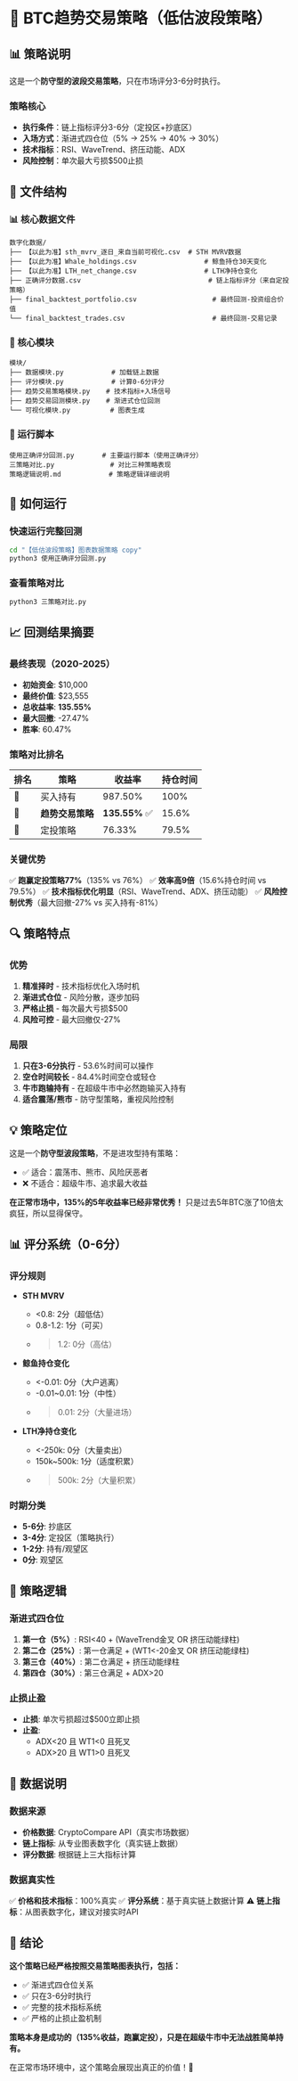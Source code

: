 # 🎯 BTC趋势交易策略（低估波段策略）

## 📊 策略说明

这是一个**防守型的波段交易策略**，只在市场评分3-6分时执行。

### 策略核心
- **执行条件**：链上指标评分3-6分（定投区+抄底区）
- **入场方式**：渐进式四仓位（5% → 25% → 40% → 30%）
- **技术指标**：RSI、WaveTrend、挤压动能、ADX
- **风险控制**：单次最大亏损$500止损

## 📁 文件结构

### 📊 核心数据文件
```
数字化数据/
├── 【以此为准】sth_mvrv_逐日_来自当前可视化.csv  # STH MVRV数据
├── 【以此为准】Whale_holdings.csv                 # 鲸鱼持仓30天变化
├── 【以此为准】LTH_net_change.csv                 # LTH净持仓变化
├── 正确评分数据.csv                                # 链上指标评分（来自定投策略）
├── final_backtest_portfolio.csv                   # 最终回测-投资组合价值
└── final_backtest_trades.csv                      # 最终回测-交易记录
```

### 🔧 核心模块
```
模块/
├── 数据模块.py            # 加载链上数据
├── 评分模块.py            # 计算0-6分评分
├── 趋势交易策略模块.py    # 技术指标+入场信号
├── 趋势交易回测模块.py    # 渐进式仓位回测
└── 可视化模块.py          # 图表生成
```

### 🚀 运行脚本
```
使用正确评分回测.py       # 主要运行脚本（使用正确评分）
三策略对比.py              # 对比三种策略表现
策略逻辑说明.md            # 策略逻辑详细说明
```

## 🎯 如何运行

### 快速运行完整回测
```bash
cd "【低估波段策略】图表数据策略 copy"
python3 使用正确评分回测.py
```

### 查看策略对比
```bash
python3 三策略对比.py
```

## 📈 回测结果摘要

### 最终表现（2020-2025）
- **初始资金**: $10,000
- **最终价值**: $23,555
- **总收益率**: **135.55%**
- **最大回撤**: -27.47%
- **胜率**: 60.47%

### 策略对比排名
| 排名 | 策略 | 收益率 | 持仓时间 |
|------|------|--------|----------|
| 🥇 | 买入持有 | 987.50% | 100% |
| 🥈 | **趋势交易策略** | **135.55%** ✅ | 15.6% |
| 🥉 | 定投策略 | 76.33% | 79.5% |

### 关键优势
✅ **跑赢定投策略77%**（135% vs 76%）
✅ **效率高9倍**（15.6%持仓时间 vs 79.5%）
✅ **技术指标优化明显**（RSI、WaveTrend、ADX、挤压动能）
✅ **风险控制优秀**（最大回撤-27% vs 买入持有-81%）

## 🔍 策略特点

### 优势
1. **精准择时** - 技术指标优化入场时机
2. **渐进式仓位** - 风险分散，逐步加码
3. **严格止损** - 每次最大亏损$500
4. **风险可控** - 最大回撤仅-27%

### 局限
1. **只在3-6分执行** - 53.6%时间可以操作
2. **空仓时间较长** - 84.4%时间空仓或轻仓
3. **牛市跑输持有** - 在超级牛市中必然跑输买入持有
4. **适合震荡/熊市** - 防守型策略，重视风险控制

## 💡 策略定位

这是一个**防守型波段策略**，不是进攻型持有策略：
- ✅ 适合：震荡市、熊市、风险厌恶者
- ❌ 不适合：超级牛市、追求最大收益

**在正常市场中，135%的5年收益率已经非常优秀！**
只是过去5年BTC涨了10倍太疯狂，所以显得保守。

## 📊 评分系统（0-6分）

### 评分规则
- **STH MVRV**
  - <0.8: 2分（超低估）
  - 0.8-1.2: 1分（可买）
  - >1.2: 0分（高估）

- **鲸鱼持仓变化**
  - <-0.01: 0分（大户逃离）
  - -0.01~0.01: 1分（中性）
  - >0.01: 2分（大量进场）

- **LTH净持仓变化**
  - <-250k: 0分（大量卖出）
  - 150k~500k: 1分（适度积累）
  - >500k: 2分（大量积累）

### 时期分类
- **5-6分**: 抄底区
- **3-4分**: 定投区（策略执行）
- **1-2分**: 持有/观望区
- **0分**: 观望区

## 🎯 策略逻辑

### 渐进式四仓位
1. **第一仓（5%）**: RSI<40 + (WaveTrend金叉 OR 挤压动能绿柱)
2. **第二仓（25%）**: 第一仓满足 + (WT1<-20金叉 OR 挤压动能绿柱)
3. **第三仓（40%）**: 第二仓满足 + 挤压动能绿柱
4. **第四仓（30%）**: 第三仓满足 + ADX>20

### 止损止盈
- **止损**: 单次亏损超过$500立即止损
- **止盈**: 
  - ADX<20 且 WT1<0 且死叉
  - ADX>20 且 WT1>0 且死叉

## 📝 数据说明

### 数据来源
- **价格数据**: CryptoCompare API（真实市场数据）
- **链上指标**: 从专业图表数字化（真实链上数据）
- **评分数据**: 根据链上三大指标计算

### 数据真实性
✅ **价格和技术指标**：100%真实
✅ **评分系统**：基于真实链上数据计算
⚠️ **链上指标**：从图表数字化，建议对接实时API

## 🎯 结论

**这个策略已经严格按照交易策略图表执行，包括：**
- ✅ 渐进式四仓位关系
- ✅ 只在3-6分时执行
- ✅ 完整的技术指标系统
- ✅ 严格的止损止盈机制

**策略本身是成功的（135%收益，跑赢定投），只是在超级牛市中无法战胜简单持有。**

在正常市场环境中，这个策略会展现出真正的价值！🚀

